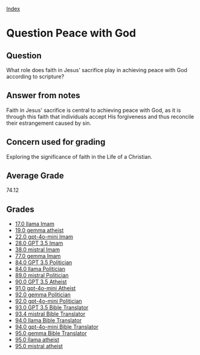 
[Index](../../index.md)
# Question Peace with God
## Question
What role does faith in Jesus' sacrifice play in achieving peace with God according to scripture?

## Answer from notes
Faith in Jesus' sacrifice is central to achieving peace with God, as it is through this faith that individuals accept His forgiveness and thus reconcile their estrangement caused by sin.

## Concern used for grading
Exploring the significance of faith in the Life of a Christian.

## Average Grade
74.12

## Grades
 * [17.0 llama Imam](../answers/llama_Imam/Peace_with_God.md)
 * [19.0 gemma atheist](../answers/gemma_atheist/Peace_with_God.md)
 * [22.0 gpt-4o-mini Imam](../answers/gpt-4o-mini_Imam/Peace_with_God.md)
 * [28.0 GPT 3.5 Imam](../answers/GPT_3.5_Imam/Peace_with_God.md)
 * [38.0 mistral Imam](../answers/mistral_Imam/Peace_with_God.md)
 * [77.0 gemma Imam](../answers/gemma_Imam/Peace_with_God.md)
 * [84.0 GPT 3.5 Politician](../answers/GPT_3.5_Politician/Peace_with_God.md)
 * [84.0 llama Politician](../answers/llama_Politician/Peace_with_God.md)
 * [89.0 mistral Politician](../answers/mistral_Politician/Peace_with_God.md)
 * [90.0 GPT 3.5 Atheist](../answers/GPT_3.5_Atheist/Peace_with_God.md)
 * [91.0 gpt-4o-mini Atheist](../answers/gpt-4o-mini_Atheist/Peace_with_God.md)
 * [92.0 gemma Politician](../answers/gemma_Politician/Peace_with_God.md)
 * [92.0 gpt-4o-mini Politician](../answers/gpt-4o-mini_Politician/Peace_with_God.md)
 * [93.0 GPT 3.5 Bible Translator](../answers/GPT_3.5_Bible_Translator/Peace_with_God.md)
 * [93.4 mistral Bible Translator](../answers/mistral_Bible_Translator/Peace_with_God.md)
 * [94.0 llama Bible Translator](../answers/llama_Bible_Translator/Peace_with_God.md)
 * [94.0 gpt-4o-mini Bible Translator](../answers/gpt-4o-mini_Bible_Translator/Peace_with_God.md)
 * [95.0 gemma Bible Translator](../answers/gemma_Bible_Translator/Peace_with_God.md)
 * [95.0 llama atheist](../answers/llama_atheist/Peace_with_God.md)
 * [95.0 mistral atheist](../answers/mistral_atheist/Peace_with_God.md)
